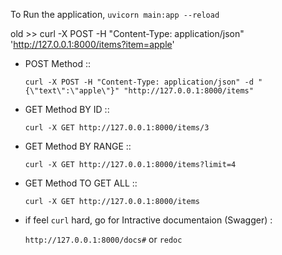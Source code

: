 To Run the application, 
   `uvicorn main:app --reload`

old >> curl -X POST -H "Content-Type: application/json" 'http://127.0.0.1:8000/items?item=apple'

* POST Method ::  

   `curl -X POST -H "Content-Type: application/json" -d "{\"text\":\"apple\"}" "http://127.0.0.1:8000/items"`

* GET Method BY ID :: 

   `curl -X GET http://127.0.0.1:8000/items/3`

* GET Method BY RANGE :: 

   `curl -X GET http://127.0.0.1:8000/items?limit=4`
 
* GET Method TO GET ALL :: 

   `curl -X GET http://127.0.0.1:8000/items`

* if feel `curl` hard, go for Intractive documentaion (Swagger) :

   `http://127.0.0.1:8000/docs#` or `redoc`